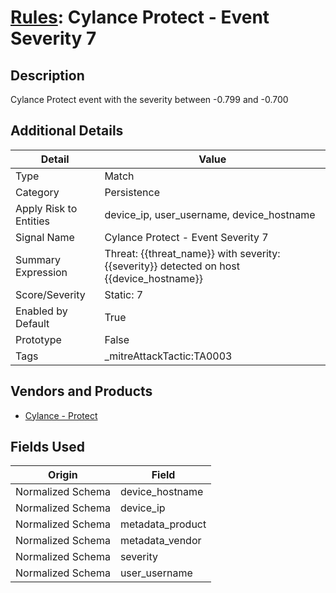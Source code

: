 # [Rules](README.md): Cylance Protect - Event Severity 7

## Description
Cylance Protect event with the severity between -0.799 and -0.700

## Additional Details
|Detail|Value|
|----|----|
|Type|Match|
|Category|Persistence|
|Apply Risk to Entities|device_ip, user_username, device_hostname|
|Signal Name|Cylance Protect - Event Severity 7|
|Summary Expression|Threat: {{threat_name}} with severity: {{severity}} detected on host {{device_hostname}}|
|Score/Severity|Static: 7|
|Enabled by Default|True|
|Prototype|False|
|Tags|_mitreAttackTactic:TA0003|
## Vendors and Products
- [Cylance - Protect](../products/60829f4a-7acb-47d1-ad23-8424fcf83dcb.md)


## Fields Used

|Origin|Field|
|----|----|
|Normalized Schema|device_hostname|
|Normalized Schema|device_ip|
|Normalized Schema|metadata_product|
|Normalized Schema|metadata_vendor|
|Normalized Schema|severity|
|Normalized Schema|user_username|


